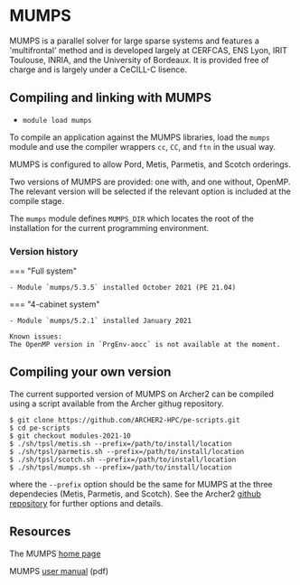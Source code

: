 # MUMPS

MUMPS is a parallel solver for large sparse systems and features
a 'multifrontal' method and is developed largely at CERFCAS,
ENS Lyon, IRIT Toulouse, INRIA, and the University of Bordeaux.
It is provided free of charge and is largely under a CeCILL-C
lisence.


## Compiling and linking with MUMPS

- `module load mumps`

To compile an application against the MUMPS libraries, load the `mumps`
module and use the compiler wrappers `cc`, `CC`, and `ftn` in the
usual way.

MUMPS is configured to allow Pord, Metis, Parmetis, and Scotch orderings.

Two versions of MUMPS are provided: one with, and one without, OpenMP.
The relevant version will be selected if the relevant option is
included at the compile stage.

The `mumps` module defines `MUMPS_DIR` which locates the root of the
installation for the current programming environment.


### Version history

=== "Full system"
    
    - Module `mumps/5.3.5` installed October 2021 (PE 21.04)
    
=== "4-cabinet system"
    
    - Module `mumps/5.2.1` installed January 2021
    
    Known issues:
    The OpenMP version in `PrgEnv-aocc` is not available at the moment.


## Compiling your own version

The current supported version of MUMPS on Archer2 can be compiled using
a script available from the Archer githug repository.
```
$ git clone https://github.com/ARCHER2-HPC/pe-scripts.git
$ cd pe-scripts
$ git checkout modules-2021-10
$ ./sh/tpsl/metis.sh --prefix=/path/to/install/location
$ ./sh/tpsl/parmetis.sh --prefix=/path/to/install/location
$ ./sh/tpsl/scotch.sh --prefix=/path/to/install/location
$ ./sh/tpsl/mumps.sh --prefix=/path/to/install/location
```
where the `--prefix` option should be the same for MUMPS at
the three dependecies (Metis, Parmetis, and Scotch). See the
Archer2 [github repository](https://github.com/ARCHER2-HPC/pe-scripts/tree/cse-develop)
for further options and details.


## Resources

The MUMPS [home page](http://mumps.enseeiht.fr)

MUMPS [user manual](http://mumps.enseeiht.fr/doc/userguide_5.3.5.pdf) (pdf)
